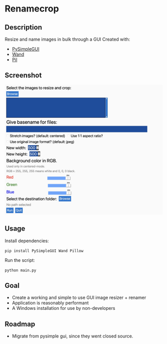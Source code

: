 # Renamecrop

## Description
Resize and name images in bulk through a GUI
Created with:
- [PySimpleGUI](https://github.com/PySimpleGUI)
- [Wand](https://github.com/emcconville/wand)
- [Pil](https://github.com/python-pillow/Pillow)

## Screenshot
![Screenshot](https://github.com/aleparuokakauppa/renamecrop/blob/main/screenshots/Renamecrop.jpeg?raw=true)

## Usage

Install dependencies:

`pip install PySimpleGUI Wand Pillow`

Run the script:

`python main.py`

## Goal
- Create a working and simple to use GUI image resizer + renamer
- Application is reasonably performant
- A Windows installation for use by non-developers

## Roadmap
- Migrate from pysimple gui, since they went closed source.
